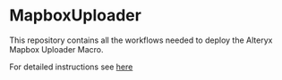 # MapboxUploader
This repository contains all the workflows needed to deploy the Alteryx Mapbox Uploader Macro.

For detailed instructions see [here](https://cmtoomey.github.io/mapping/2015/07/02/mapbox1.html)
